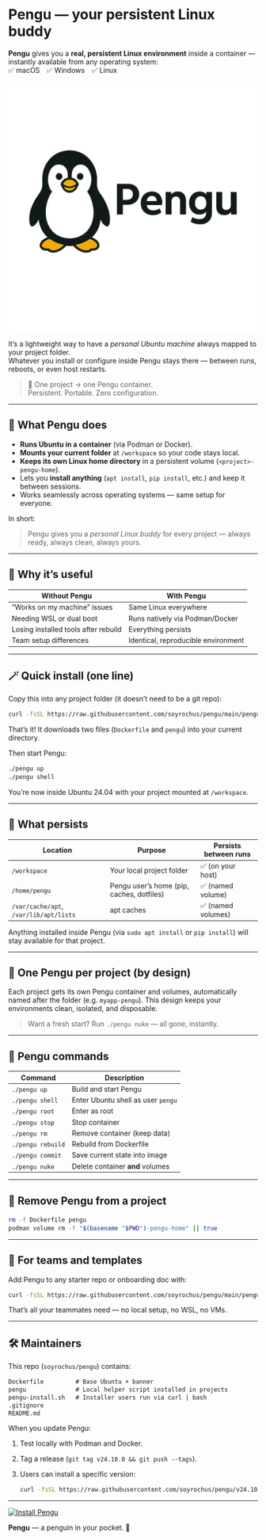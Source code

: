 # Pengu — your persistent Linux buddy

**Pengu** gives you a **real, persistent Linux environment** inside a container — instantly available from any operating system:  
✅ macOS ✅ Windows ✅ Linux

![Pengu](images/pengu-min.png)

It’s a lightweight way to have a *personal Ubuntu machine* always mapped to your project folder.  
Whatever you install or configure inside Pengu stays there — between runs, reboots, or even host restarts.

> 🧩 One project → one Pengu container.  
> Persistent. Portable. Zero configuration.

---

## 🚀 What Pengu does

- **Runs Ubuntu in a container** (via Podman or Docker).  
- **Mounts your current folder** at `/workspace` so your code stays local.  
- **Keeps its own Linux home directory** in a persistent volume (`<project>-pengu-home`).  
- Lets you **install anything** (`apt install`, `pip install`, etc.) and keep it between sessions.  
- Works seamlessly across operating systems — same setup for everyone.  

In short:  
> Pengu gives you a *personal Linux buddy* for every project — always ready, always clean, always yours.

---

## 🧩 Why it’s useful

| Without Pengu | With Pengu |
|----------------|------------|
| “Works on my machine” issues | Same Linux everywhere |
| Needing WSL or dual boot | Runs natively via Podman/Docker |
| Losing installed tools after rebuild | Everything persists |
| Team setup differences | Identical, reproducible environment |

---

## 🪄 Quick install (one line)

Copy this into any project folder (it doesn’t need to be a git repo):

```bash
curl -fsSL https://raw.githubusercontent.com/soyrochus/pengu/main/pengu-install.sh | bash -s -- -y
````

That’s it!
It downloads two files (`Dockerfile` and `pengu`) into your current directory.

Then start Pengu:

```bash
./pengu up
./pengu shell
```

You’re now inside Ubuntu 24.04 with your project mounted at `/workspace`.

---

## 💾 What persists

| Location                               | Purpose                                   | Persists between runs |
| -------------------------------------- | ----------------------------------------- | --------------------- |
| `/workspace`                           | Your local project folder                 | ✅ (on your host)      |
| `/home/pengu`                          | Pengu user’s home (pip, caches, dotfiles) | ✅ (named volume)      |
| `/var/cache/apt`, `/var/lib/apt/lists` | apt caches                                | ✅ (named volumes)     |

Anything installed inside Pengu (via `sudo apt install` or `pip install`) will stay available for that project.

---

## 🧱 One Pengu per project (by design)

Each project gets its own Pengu container and volumes, automatically named after the folder (e.g. `myapp-pengu`).
This design keeps your environments clean, isolated, and disposable.

> Want a fresh start?
> Run `./pengu nuke` — all gone, instantly.

---

## 🧰 Pengu commands

| Command           | Description                        |
| ----------------- | ---------------------------------- |
| `./pengu up`      | Build and start Pengu              |
| `./pengu shell`   | Enter Ubuntu shell as user `pengu` |
| `./pengu root`    | Enter as root                      |
| `./pengu stop`    | Stop container                     |
| `./pengu rm`      | Remove container (keep data)       |
| `./pengu rebuild` | Rebuild from Dockerfile            |
| `./pengu commit`  | Save current state into image      |
| `./pengu nuke`    | Delete container **and** volumes   |

---

## 🧯 Remove Pengu from a project

```bash
rm -f Dockerfile pengu
podman volume rm -f "$(basename "$PWD")-pengu-home" || true
```

---

## 🧩 For teams and templates

Add Pengu to any starter repo or onboarding doc with:

```bash
curl -fsSL https://raw.githubusercontent.com/soyrochus/pengu/main/pengu-install.sh | bash -s -- -y
```

That’s all your teammates need — no local setup, no WSL, no VMs.

---

## 🛠 Maintainers

This repo (`soyrochus/pengu`) contains:

```
Dockerfile         # Base Ubuntu + banner
pengu              # Local helper script installed in projects
pengu-install.sh   # Installer users run via curl | bash
.gitignore
README.md
```

When you update Pengu:

1. Test locally with Podman and Docker.
2. Tag a release (`git tag v24.10.0 && git push --tags`).
3. Users can install a specific version:

   ```bash
   curl -fsSL https://raw.githubusercontent.com/soyrochus/pengu/v24.10.0/pengu-install.sh | bash -s -- -y
   ```

---

[![Install Pengu](https://img.shields.io/badge/Install-Pengu-blue?logo=gnu-bash\&style=for-the-badge)](https://raw.githubusercontent.com/soyrochus/pengu/main/pengu-install.sh)

**Pengu** — a penguin in your pocket. 🐧

